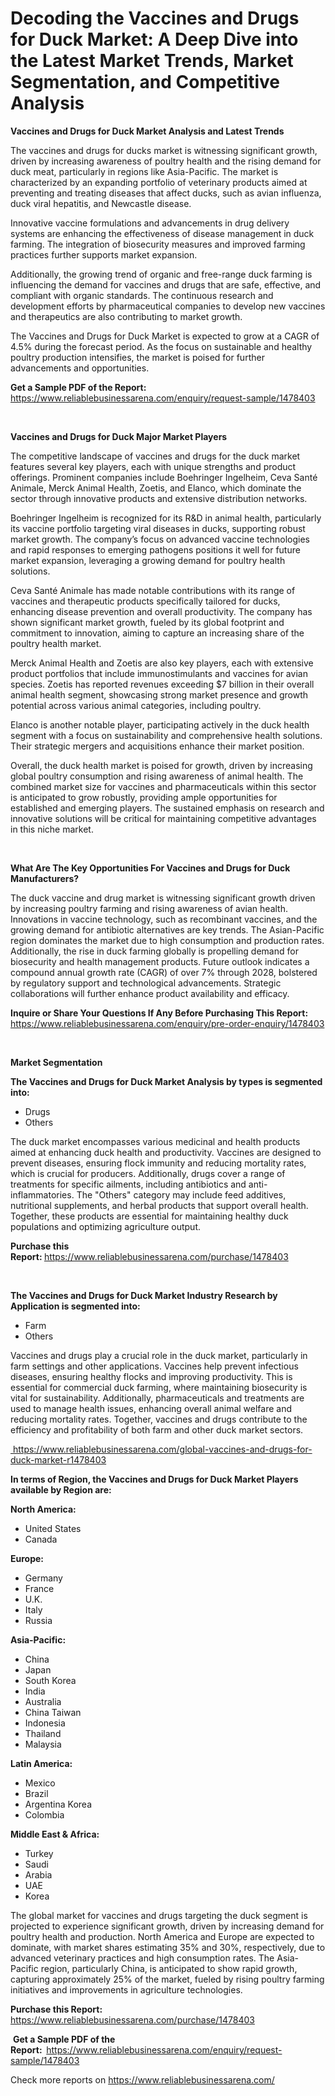 <p><h1>Decoding the Vaccines and Drugs for Duck Market: A Deep Dive into the Latest Market Trends, Market Segmentation, and Competitive Analysis</h1></p><p><strong>Vaccines and Drugs for Duck Market Analysis and Latest Trends</strong></p>
<p><p>The vaccines and drugs for ducks market is witnessing significant growth, driven by increasing awareness of poultry health and the rising demand for duck meat, particularly in regions like Asia-Pacific. The market is characterized by an expanding portfolio of veterinary products aimed at preventing and treating diseases that affect ducks, such as avian influenza, duck viral hepatitis, and Newcastle disease. </p><p>Innovative vaccine formulations and advancements in drug delivery systems are enhancing the effectiveness of disease management in duck farming. The integration of biosecurity measures and improved farming practices further supports market expansion. </p><p>Additionally, the growing trend of organic and free-range duck farming is influencing the demand for vaccines and drugs that are safe, effective, and compliant with organic standards. The continuous research and development efforts by pharmaceutical companies to develop new vaccines and therapeutics are also contributing to market growth.</p><p>The Vaccines and Drugs for Duck Market is expected to grow at a CAGR of 4.5% during the forecast period. As the focus on sustainable and healthy poultry production intensifies, the market is poised for further advancements and opportunities.</p></p>
<p><strong>Get a Sample PDF of the Report:&nbsp;</strong> <a href="https://www.reliablebusinessarena.com/enquiry/request-sample/1478403?utm_campaign=2630&utm_medium=2&utm_source=Github&utm_content=ia&utm_term=23032025&utm_id=vaccines-and-drugs-for-duck">https://www.reliablebusinessarena.com/enquiry/request-sample/1478403</a></p>
<p>&nbsp;</p>
<p><strong>Vaccines and Drugs for Duck Major Market Players</strong></p>
<p><p>The competitive landscape of vaccines and drugs for the duck market features several key players, each with unique strengths and product offerings. Prominent companies include Boehringer Ingelheim, Ceva Santé Animale, Merck Animal Health, Zoetis, and Elanco, which dominate the sector through innovative products and extensive distribution networks.</p><p>Boehringer Ingelheim is recognized for its R&D in animal health, particularly its vaccine portfolio targeting viral diseases in ducks, supporting robust market growth. The company’s focus on advanced vaccine technologies and rapid responses to emerging pathogens positions it well for future market expansion, leveraging a growing demand for poultry health solutions.</p><p>Ceva Santé Animale has made notable contributions with its range of vaccines and therapeutic products specifically tailored for ducks, enhancing disease prevention and overall productivity. The company has shown significant market growth, fueled by its global footprint and commitment to innovation, aiming to capture an increasing share of the poultry health market.</p><p>Merck Animal Health and Zoetis are also key players, each with extensive product portfolios that include immunostimulants and vaccines for avian species. Zoetis has reported revenues exceeding $7 billion in their overall animal health segment, showcasing strong market presence and growth potential across various animal categories, including poultry.</p><p>Elanco is another notable player, participating actively in the duck health segment with a focus on sustainability and comprehensive health solutions. Their strategic mergers and acquisitions enhance their market position.</p><p>Overall, the duck health market is poised for growth, driven by increasing global poultry consumption and rising awareness of animal health. The combined market size for vaccines and pharmaceuticals within this sector is anticipated to grow robustly, providing ample opportunities for established and emerging players. The sustained emphasis on research and innovative solutions will be critical for maintaining competitive advantages in this niche market.</p></p>
<p>&nbsp;</p>
<p><strong>What Are The Key Opportunities For Vaccines and Drugs for Duck Manufacturers?</strong></p>
<p><p>The duck vaccine and drug market is witnessing significant growth driven by increasing poultry farming and rising awareness of avian health. Innovations in vaccine technology, such as recombinant vaccines, and the growing demand for antibiotic alternatives are key trends. The Asian-Pacific region dominates the market due to high consumption and production rates. Additionally, the rise in duck farming globally is propelling demand for biosecurity and health management products. Future outlook indicates a compound annual growth rate (CAGR) of over 7% through 2028, bolstered by regulatory support and technological advancements. Strategic collaborations will further enhance product availability and efficacy.</p></p>
<p><strong>Inquire or Share Your Questions If Any Before Purchasing This Report:</strong> <a href="https://www.reliablebusinessarena.com/enquiry/pre-order-enquiry/1478403?utm_campaign=2630&utm_medium=2&utm_source=Github&utm_content=ia&utm_term=23032025&utm_id=vaccines-and-drugs-for-duck">https://www.reliablebusinessarena.com/enquiry/pre-order-enquiry/1478403</a></p>
<p>&nbsp;</p>
<p><strong>Market Segmentation</strong></p>
<p><strong>The Vaccines and Drugs for Duck Market Analysis by types is segmented into:</strong></p>
<p><ul><li>Drugs</li><li>Others</li></ul></p>
<p><p>The duck market encompasses various medicinal and health products aimed at enhancing duck health and productivity. Vaccines are designed to prevent diseases, ensuring flock immunity and reducing mortality rates, which is crucial for producers. Additionally, drugs cover a range of treatments for specific ailments, including antibiotics and anti-inflammatories. The "Others" category may include feed additives, nutritional supplements, and herbal products that support overall health. Together, these products are essential for maintaining healthy duck populations and optimizing agriculture output.</p></p>
<p><strong>Purchase this Report:&nbsp;</strong><a href="https://www.reliablebusinessarena.com/purchase/1478403?utm_campaign=2630&utm_medium=2&utm_source=Github&utm_content=ia&utm_term=23032025&utm_id=vaccines-and-drugs-for-duck">https://www.reliablebusinessarena.com/purchase/1478403</a></p>
<p>&nbsp;</p>
<p><strong>The Vaccines and Drugs for Duck Market Industry Research by Application is segmented into:</strong></p>
<p><ul><li>Farm</li><li>Others</li></ul></p>
<p><p>Vaccines and drugs play a crucial role in the duck market, particularly in farm settings and other applications. Vaccines help prevent infectious diseases, ensuring healthy flocks and improving productivity. This is essential for commercial duck farming, where maintaining biosecurity is vital for sustainability. Additionally, pharmaceuticals and treatments are used to manage health issues, enhancing overall animal welfare and reducing mortality rates. Together, vaccines and drugs contribute to the efficiency and profitability of both farm and other duck market sectors.</p></p>
<p><a href="https://www.reliablebusinessarena.com/global-vaccines-and-drugs-for-duck-market-r1478403?utm_campaign=2630&utm_medium=2&utm_source=Github&utm_content=ia&utm_term=23032025&utm_id=vaccines-and-drugs-for-duck">&nbsp;https://www.reliablebusinessarena.com/global-vaccines-and-drugs-for-duck-market-r1478403</a></p>
<p><strong>In terms of Region, the Vaccines and Drugs for Duck Market Players available by Region are:</strong></p>
<p>
    <p> <strong> North America: </strong>
        <ul>
            <li>United States</li>
            <li>Canada</li>
        </ul>
        </p> 
    <p> <strong> Europe: </strong>
        <ul>
            <li>Germany</li>
            <li>France</li>
            <li>U.K.</li>
            <li>Italy</li>
            <li>Russia</li>
        </ul>
        </p> 
    <p> <strong> Asia-Pacific: </strong>
        <ul>
            <li>China</li>
            <li>Japan</li>
            <li>South Korea</li>
            <li>India</li>
            <li>Australia</li>
            <li>China Taiwan</li>
            <li>Indonesia</li>
            <li>Thailand</li>
            <li>Malaysia</li>
        </ul>
        </p> 
    <p> <strong> Latin America: </strong>
        <ul>
            <li>Mexico</li>
            <li>Brazil</li>
            <li>Argentina Korea</li>
            <li>Colombia</li>
        </ul>
        </p> 
    <p> <strong> Middle East & Africa: </strong>
        <ul>
            <li>Turkey</li>
            <li>Saudi</li>
            <li>Arabia</li>
            <li>UAE</li>
            <li>Korea</li>
        </ul>
    </p>
    </p>
<p><p>The global market for vaccines and drugs targeting the duck segment is projected to experience significant growth, driven by increasing demand for poultry health and production. North America and Europe are expected to dominate, with market shares estimating 35% and 30%, respectively, due to advanced veterinary practices and high consumption rates. The Asia-Pacific region, particularly China, is anticipated to show rapid growth, capturing approximately 25% of the market, fueled by rising poultry farming initiatives and improvements in agriculture technologies.</p></p>
<p><strong>Purchase this Report: </strong><a href="https://www.reliablebusinessarena.com/purchase/1478403?utm_campaign=2630&utm_medium=2&utm_source=Github&utm_content=ia&utm_term=23032025&utm_id=vaccines-and-drugs-for-duck">https://www.reliablebusinessarena.com/purchase/1478403</a></p>
<p>&nbsp;<strong>Get a Sample PDF of the Report:&nbsp;&nbsp;</strong><a href="https://www.reliablebusinessarena.com/enquiry/request-sample/1478403?utm_campaign=2630&utm_medium=2&utm_source=Github&utm_content=ia&utm_term=23032025&utm_id=vaccines-and-drugs-for-duck">https://www.reliablebusinessarena.com/enquiry/request-sample/1478403</a></p>
<p><strong></strong></p>
<p>Check more reports on <a href="https://www.reliablebusinessarena.com/?utm_campaign=2630&utm_medium=2&utm_source=Github&utm_content=ia&utm_term=23032025&utm_id=vaccines-and-drugs-for-duck">https://www.reliablebusinessarena.com/</a></p>